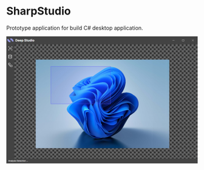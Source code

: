 ﻿# SharpStudio

Prototype application for build C# desktop application.


![SharpStudio](./SharpStudioAvaloniaApp.png)